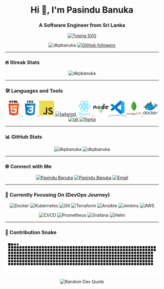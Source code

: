 <h1 align="center">Hi 👋, I'm Pasindu Banuka</h1>
<h3 align="center">A Software Engineer from Sri Lanka</h3>

<p align="center">
  <a href="https://git.io/typing-svg"><img src="https://readme-typing-svg.demolab.com?font=Fira+Code&weight=600&size=22&duration=4000&pause=1000&color=38BDF8&center=true&vCenter=true&width=600&lines=Full+Stack+Developer;Open+Source+Contributor;Tech+Enthusiast;Problem+Solver" alt="Typing SVG" /></a>
</p>

<p align="center">
  <img src="https://komarev.com/ghpvc/?username=dkpbanuka&label=Profile%20views&color=0e75b6&style=flat" alt="dkpbanuka" /> 
  <a href="https://github.com/dkpbanuka?tab=followers"><img src="https://img.shields.io/github/followers/dkpbanuka?label=Followers&style=social" alt="GitHub followers"></a>
</p>



---

### 🔥 Streak Stats
<p align="center">
  <img src="https://github-readme-streak-stats.herokuapp.com/?user=dkpbanuka&theme=dark&hide_border=true&background=0D1117" alt="dkpbanuka" />
</p>

---

### 🛠️ Languages and Tools
<p align="center">
  <a href="https://www.w3.org/html/" target="_blank" rel="noreferrer"> <img src="https://raw.githubusercontent.com/devicons/devicon/master/icons/html5/html5-original-wordmark.svg" alt="html5" width="50" height="50"/> </a>
  <a href="https://www.w3schools.com/css/" target="_blank" rel="noreferrer"> <img src="https://raw.githubusercontent.com/devicons/devicon/master/icons/css3/css3-original-wordmark.svg" alt="css3" width="50" height="50"/> </a>
  <a href="https://developer.mozilla.org/en-US/docs/Web/JavaScript" target="_blank" rel="noreferrer"> <img src="https://raw.githubusercontent.com/devicons/devicon/master/icons/javascript/javascript-original.svg" alt="javascript" width="50" height="50"/> </a>
  <a href="https://tailwindcss.com/" target="_blank" rel="noreferrer"> <img src="https://www.vectorlogo.zone/logos/tailwindcss/tailwindcss-icon.svg" alt="tailwind" width="50" height="50"/> </a>
  <a href="https://reactjs.org/" target="_blank" rel="noreferrer"> <img src="https://raw.githubusercontent.com/devicons/devicon/master/icons/react/react-original-wordmark.svg" alt="react" width="50" height="50"/> </a>
  <a href="https://nodejs.org" target="_blank" rel="noreferrer"> <img src="https://raw.githubusercontent.com/devicons/devicon/master/icons/nodejs/nodejs-original-wordmark.svg" alt="nodejs" width="50" height="50"/> </a>
  <a href="https://code.visualstudio.com/" target="_blank" rel="noreferrer"> 
  <img src="https://raw.githubusercontent.com/devicons/devicon/master/icons/vscode/vscode-original-wordmark.svg" alt="vscode" width="50" height="50"/> 
</a>
  <a href="https://www.mongodb.com/" target="_blank" rel="noreferrer"> <img src="https://raw.githubusercontent.com/devicons/devicon/master/icons/mongodb/mongodb-original-wordmark.svg" alt="mongodb" width="50" height="50"/> </a>
  <a href="https://www.docker.com/" target="_blank" rel="noreferrer"> <img src="https://raw.githubusercontent.com/devicons/devicon/master/icons/docker/docker-original-wordmark.svg" alt="docker" width="50" height="50"/> </a>
  <a href="https://git-scm.com/" target="_blank" rel="noreferrer"> <img src="https://www.vectorlogo.zone/logos/git-scm/git-scm-icon.svg" alt="git" width="50" height="50"/> </a>
  <a href="https://www.figma.com/" target="_blank" rel="noreferrer"> <img src="https://www.vectorlogo.zone/logos/figma/figma-icon.svg" alt="figma" width="50" height="50"/> </a>
</p>

---

### 📊 GitHub Stats
<p align="center">
  <img src="https://github-readme-stats.vercel.app/api?username=dkpbanuka&show_icons=true&theme=dark&hide_border=true&bg_color=0D1117&title_color=38BDF8&icon_color=38BDF8" alt="dkpbanuka" width="48%" />
  <img src="https://github-readme-stats.vercel.app/api/top-langs/?username=dkpbanuka&layout=compact&theme=dark&hide_border=true&bg_color=0D1117&title_color=38BDF8" alt="dkpbanuka" width="48%" />
</p>

---

### 🌐 Connect with Me
<p align="center">
  <a href="https://linkedin.com/in/pasindu-banuka-216b7133b" target="blank"><img align="center" src="https://raw.githubusercontent.com/rahuldkjain/github-profile-readme-generator/master/src/images/icons/Social/linked-in-alt.svg" alt="Pasindu Banuka" height="40" width="40" /></a>
  <a href="https://fb.com/pasindu banuka" target="blank"><img align="center" src="https://raw.githubusercontent.com/rahuldkjain/github-profile-readme-generator/master/src/images/icons/Social/facebook.svg" alt="Pasindu Banuka" height="40" width="40" /></a>
  <a href="mailto:pasindubanuka155@gmail.com" target="blank"><img align="center" src="https://img.icons8.com/color/48/000000/gmail-new.png" alt="Email" height="40" width="40" /></a>
</p>

---

### 🎯 Currently Focusing On (DevOps Journey)
<p align="center">
  <img src="https://img.shields.io/badge/-Docker-2496ED?style=for-the-badge&logo=docker&logoColor=white" alt="Docker" />
  <img src="https://img.shields.io/badge/-Kubernetes-326CE5?style=for-the-badge&logo=kubernetes&logoColor=white" alt="Kubernetes" />
  <img src="https://img.shields.io/badge/-Git-F05032?style=for-the-badge&logo=git&logoColor=white" alt="Git" />
  <img src="https://img.shields.io/badge/-Terraform-623CE4?style=for-the-badge&logo=terraform&logoColor=white" alt="Terraform" />
  <img src="https://img.shields.io/badge/-Ansible-EE0000?style=for-the-badge&logo=ansible&logoColor=white" alt="Ansible" />
  <img src="https://img.shields.io/badge/-Jenkins-D24939?style=for-the-badge&logo=jenkins&logoColor=white" alt="Jenkins" />
  <img src="https://img.shields.io/badge/-AWS-232F3E?style=for-the-badge&logo=amazon-aws&logoColor=white" alt="AWS" />
</p>

<p align="center">
  <img src="https://img.shields.io/badge/-CI/CD_Pipelines-2088FF?style=for-the-badge&logo=github-actions&logoColor=white" alt="CI/CD" />
  <img src="https://img.shields.io/badge/-Prometheus-E6522C?style=for-the-badge&logo=prometheus&logoColor=white" alt="Prometheus" />
  <img src="https://img.shields.io/badge/-Grafana-F46800?style=for-the-badge&logo=grafana&logoColor=white" alt="Grafana" />
  <img src="https://img.shields.io/badge/-Helm-0F1689?style=for-the-badge&logo=helm&logoColor=white" alt="Helm" />
</p>

---

### 🐍 Contribution Snake

  ![snake gif](https://github.com/DKPBanuka/DKPBanuka/blob/output/github-snake-dark.svg)


<p align="center">
  <img src="https://quotes-github-readme.vercel.app/api?type=horizontal&theme=dark" alt="Random Dev Quote" />
</p>
